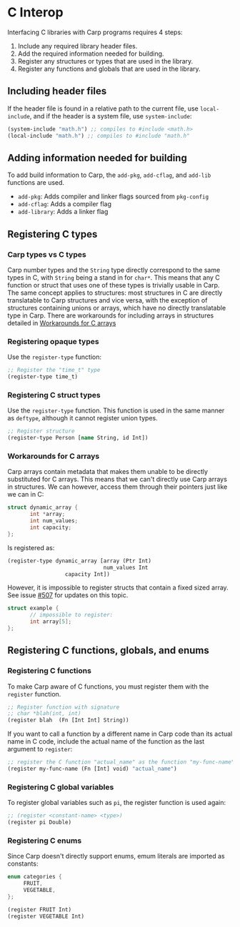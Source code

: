 # C Interop
Interfacing C libraries with Carp programs requires 4 steps:
1. Include any required library header files.
2. Add the required information needed for building.
3. Register any structures or types that are used in the library.
4. Register any functions and globals that are used in the library.


## Including header files

If the header file is found in a relative path to the current file, use `local-include`, and
if the header is a system file, use `system-include`:
``` clojure
(system-include "math.h") ;; compiles to #include <math.h>
(local-include "math.h") ;; compiles to #include "math.h"
```


## Adding information needed for building

To add build information to Carp, the `add-pkg`, `add-cflag`, and `add-lib` functions are used.
- `add-pkg`: Adds compiler and linker flags sourced from `pkg-config`
- `add-cflag`: Adds a compiler flag
- `add-library`: Adds a linker flag


## Registering C types

### Carp types vs C types
Carp number types and the `String` type directly correspond to the same types in C, with `String`
being a stand in for `char*`. This means that any C function or struct that uses one of these types is trivially
usable in Carp. The same concept applies to structures: most structures in C are directly translatable to
Carp structures and vice versa, with the exception of structures containing unions or arrays, which have no
directly translatable type in Carp. There are workarounds for
including arrays in structures detailed in [Workarounds for C arrays](#workarounds-for-c-arrays)

### Registering opaque types
Use the `register-type` function:

``` clojure
;; Register the "time_t" type
(register-type time_t)
```

### Registering C struct types
Use the `register-type` function. This function is used in the same manner as
`deftype`, although it cannot register union types.

``` clojure
;; Register structure
(register-type Person [name String, id Int])
```

### Workarounds for C arrays
Carp arrays contain metadata that makes them unable to be directly
substituted for C arrays. This means that we can't directly use Carp
arrays in structures. We can however, access them through their
pointers just like we can in C:

``` C
struct dynamic_array {
       int *array;
       int num_values;
       int capacity;
};
```
Is registered as:
``` clojure
(register-type dynamic_array [array (Ptr Int)
                              num_values Int
			      capacity Int])
```
However, it is impossible to register structs that contain a fixed
sized array. See issue [#507](https://github.com/carp-lang/Carp/issues/507) for updates on this topic.
``` C
struct example {
       // impossible to register:
       int array[5];
};
```

## Registering C functions, globals, and enums

### Registering C functions
To make Carp aware of C functions, you must register them with the `register` function.
``` clojure
;; Register function with signature
;; char *blah(int, int)
(register blah  (Fn [Int Int] String))
```
If you want to call a function by a different name in Carp code than
its actual name in C code, include the actual name of the function as the last
argument to `register`:
``` clojure
;; register the C function "actual_name" as the function "my-func-name"
(register my-func-name (Fn [Int] void) "actual_name")
```

### Registering C global variables
To register global variables such as `pi`, the register function is used again:
``` clojure
;; (register <constant-name> <type>)
(register pi Double)
```

### Registering C enums
Since Carp doesn't directly support enums, emum literals are imported
as constants:
``` C
enum categories {
     FRUIT,
     VEGETABLE,
};
```
``` clojure
(register FRUIT Int)
(register VEGETABLE Int)
```
